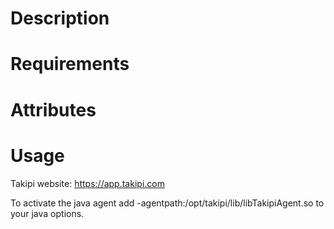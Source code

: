 Description
===========

Requirements
============

Attributes
==========

Usage
=====
Takipi website: https://app.takipi.com

To activate the java agent add -agentpath:/opt/takipi/lib/libTakipiAgent.so to your java options. 